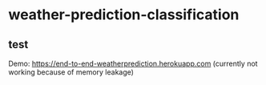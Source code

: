 # weather-prediction-classification

## test

Demo: https://end-to-end-weatherprediction.herokuapp.com (currently not working because of memory leakage)
